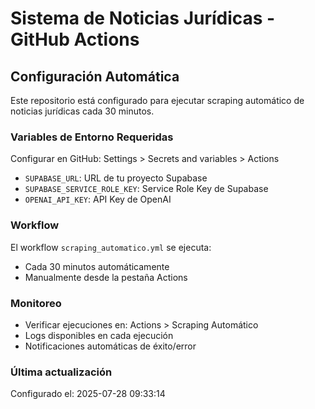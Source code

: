 # Sistema de Noticias Jurídicas - GitHub Actions

## Configuración Automática

Este repositorio está configurado para ejecutar scraping automático de noticias jurídicas cada 30 minutos.

### Variables de Entorno Requeridas

Configurar en GitHub: Settings > Secrets and variables > Actions

- `SUPABASE_URL`: URL de tu proyecto Supabase
- `SUPABASE_SERVICE_ROLE_KEY`: Service Role Key de Supabase
- `OPENAI_API_KEY`: API Key de OpenAI

### Workflow

El workflow `scraping_automatico.yml` se ejecuta:
- Cada 30 minutos automáticamente
- Manualmente desde la pestaña Actions

### Monitoreo

- Verificar ejecuciones en: Actions > Scraping Automático
- Logs disponibles en cada ejecución
- Notificaciones automáticas de éxito/error

### Última actualización

Configurado el: 2025-07-28 09:33:14